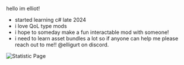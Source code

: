 hello im elliot! 

- started learning c# late 2024
- i love QoL type mods
- i hope to someday make a fun interactable mod with someone!
- i need to learn asset bundles a lot so if anyone can help me please reach out to me!! @elligurt on discord. 

![Statistic Page](https://github-readme-stats.vercel.app/api?username=elligurt&show_icons=true&theme=dark)
